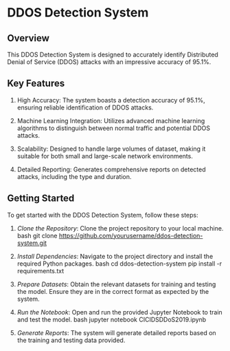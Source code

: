 # DDOS Detection System

## Overview

This DDOS Detection System is designed to accurately identify Distributed Denial of Service (DDOS) attacks with an impressive accuracy of 95.1%.

## Key Features

1. High Accuracy: The system boasts a detection accuracy of 95.1%, ensuring reliable identification of DDOS attacks.

2. Machine Learning Integration: Utilizes advanced machine learning algorithms to distinguish between normal traffic and potential DDOS attacks.

3. Scalability: Designed to handle large volumes of dataset, making it suitable for both small and large-scale network environments.

4. Detailed Reporting: Generates comprehensive reports on detected attacks, including the type and duration.

## Getting Started

To get started with the DDOS Detection System, follow these steps:

1. *Clone the Repository*: Clone the project repository to your local machine.
   bash
   git clone https://github.com/yourusername/ddos-detection-system.git
   
2. *Install Dependencies*: Navigate to the project directory and install the required Python packages.
   bash
   cd ddos-detection-system
   pip install -r requirements.txt
   
3. *Prepare Datasets*: Obtain the relevant datasets for training and testing the model. Ensure they are in the correct format as expected by the system.
   
4. *Run the Notebook*: Open and run the provided Jupyter Notebook to train and test the model.
   bash
   jupyter notebook CICIDSDDoS2019.ipynb
   
5. *Generate Reports*: The system will generate detailed reports based on the training and testing data provided.
